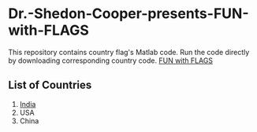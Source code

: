 # Dr.-Shedon-Cooper-presents-FUN-with-FLAGS
This repository contains country flag's Matlab code. Run the code directly by downloading corresponding country code.
[FUN with FLAGS](sheldon.jpg)
## List of Countries
   1. [India](india.m)
   2. USA
   3. China
